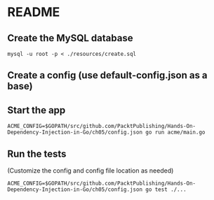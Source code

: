 # README

## Create the MySQL database

`mysql -u root -p < ./resources/create.sql`

## Create a config (use default-config.json as a base)

## Start the app

`ACME_CONFIG=$GOPATH/src/github.com/PacktPublishing/Hands-On-Dependency-Injection-in-Go/ch05/config.json go run acme/main.go`

## Run the tests
(Customize the config and config file location as needed)

`ACME_CONFIG=$GOPATH/src/github.com/PacktPublishing/Hands-On-Dependency-Injection-in-Go/ch05/config.json go test ./...`